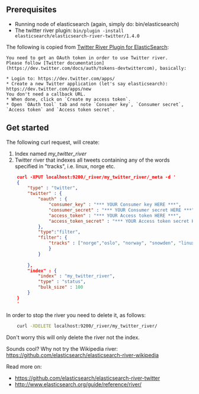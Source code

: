 Prerequisites
--------------
* Running node of elasticsearch (again, simply do: bin/elasticsearch)
* The twitter river plugin: ``bin/plugin -install elasticsearch/elasticsearch-river-twitter/1.4.0``

The following is copied from [Twitter River Plugin for ElasticSearch](https://github.com/elasticsearch/elasticsearch-river-twitter):

	You need to get an OAuth token in order to use Twitter river.
	Please follow [Twitter documentation](https://dev.twitter.com/docs/auth/tokens-devtwittercom), basically:
	
	* Login to: https://dev.twitter.com/apps/
	* Create a new Twitter application (let's say elasticsearch): https://dev.twitter.com/apps/new
	You don't need a callback URL.
	* When done, click on `Create my access token`.
	* Open `OAuth tool` tab and note `Consumer key`, `Consumer secret`, `Access token` and `Access token secret`.


Get started
-------------------

The following curl request, will create:
1. Index named *my_twitter_river*
2. Twitter river that indexes all tweets containing any of the words specified in "tracks", i.e. linux, norge etc.
 
```json
	curl -XPUT localhost:9200/_river/my_twitter_river/_meta -d '
	{
	    "type" : "twitter",
	    "twitter" : {
	        "oauth" : {
	            "consumer_key" : "*** YOUR Consumer key HERE ***",
	            "consumer_secret" : "*** YOUR Consumer secret HERE ***",
	            "access_token" : "*** YOUR Access token HERE ***",
	            "access_token_secret" : "*** YOUR Access token secret HERE ***"
	        },
	        "type":"filter",        
	        "filter": {
	            "tracks" : ["norge","oslo", "norway", "snowden", "linux"]
	            }
	        }
	                 
	    },    
	    "index" : {
	        "index" : "my_twitter_river",
	        "type" : "status",
	        "bulk_size" : 100
	    }
	}
	'
```

In order to stop the river you need to delete it, as follows:
```sh
	curl -XDELETE localhost:9200/_river/my_twitter_river/
```

Don't worry this will only delete the river not the index.



Sounds cool? Why not try the Wikipedia river:
https://github.com/elasticsearch/elasticsearch-river-wikipedia

Read more on: 
* https://github.com/elasticsearch/elasticsearch-river-twitter
* http://www.elasticsearch.org/guide/reference/river/
